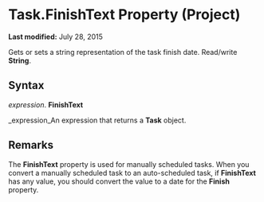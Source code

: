
# Task.FinishText Property (Project)

 **Last modified:** July 28, 2015

Gets or sets a string representation of the task finish date. Read/write  **String**.

## Syntax

 _expression_. **FinishText**

 _expression_An expression that returns a  **Task** object.


## Remarks

The  **FinishText** property is used for manually scheduled tasks. When you convert a manually scheduled task to an auto-scheduled task, if **FinishText** has any value, you should convert the value to a date for the **Finish** property.

